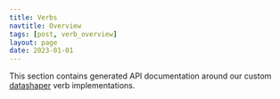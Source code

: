 ```yaml
---
title: Verbs
navtitle: Overview
tags: [post, verb_overview]
layout: page
date: 2023-01-01
---
```


This section contains generated API documentation around our custom [datashaper](https://github.com/microsoft/datashaper) verb implementations.
